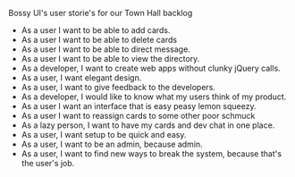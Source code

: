 Bossy UI's user storie's for our Town Hall backlog

* As a user I want to be able to add cards.
* As a user I want to be able to delete cards
* As a user I want to be able to direct message. 
* As a user I want to be able to view the directory.
* As a developer, I want to create web apps without clunky jQuery calls. 
* As a user, I want elegant design.
* As a user, I want to give feedback to the developers. 
* As a developer, I would like to know what my users think of my product.
* As a user I want an interface that is easy peasy lemon squeezy. 
* As a user I want to reassign cards to some other poor schmuck
* As a lazy person, I want to have my cards and dev chat in one place. 
* As a user, I want setup to be quick and easy.
* As a user, I want to be an admin, because admin. 
* As a user, I want to find new ways to break the system, because that's the user's job.

